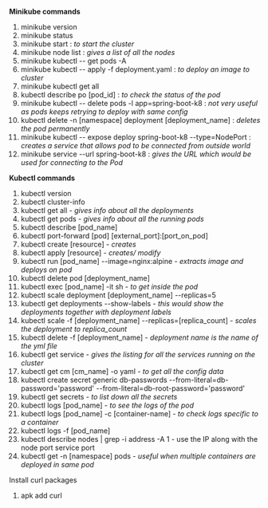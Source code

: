 **Minikube commands**
1. minikube version 
2. minikube status 
3. minikube start : _to start the cluster_
4. minikube node list : _gives a list of all the nodes_  
5. minikube kubectl -- get pods -A
6. minikube kubectl -- apply -f deployment.yaml : _to deploy an image to cluster_
7. minikube kubectl get all 
8. kubectl describe po [pod_id] : _to check the status of the pod_
9. minikube kubectl -- delete pods -l app=spring-boot-k8 : _not very useful as pods keeps retrying to deploy with same config_
10. kubectl delete -n [namespace] deployment [deployment_name] : _deletes the pod permanently_
11. minikube kubectl -- expose deploy spring-boot-k8 --type=NodePort : _creates a service that allows pod to be connected from outside world_
12. minikube service --url spring-boot-k8 : _gives the URL which would be used for connecting to the Pod_

**Kubectl commands** 
1. kubectl version 
2. kubectl cluster-info 
3. kubectl get all - _gives info about all the deployments_ 
4. kubectl get pods - _gives info about all the running pods_ 
5. kubectl describe [pod_name] 
6. kubectl port-forward [pod] [external_port]:[port_on_pod]
7. kubectl create [resource] - _creates_
8. kubectl apply [resource] - _creates/ modify_ 
9. kubectl run [pod_name] --image=nginx:alpine - _extracts image and deploys on pod_
10. kubectl delete pod [deployment_name]
11. kubectl exec [pod_name] -it sh - _to get inside the pod_
12. kubectl scale deployment [deployment_name] --replicas=5
13. kubectl get deployments --show-labels - _this would show the deployments together with deployment labels_
14. kubectl scale -f [deployment_name] --replicas=[replica_count] - _scales the deployment to replica_count_
15. kubectl delete -f [deployment_name] - _deployment name is the name of the yml file_
16. kubectl get service - _gives the listing for all the services running on the cluster_
17. kubectl get cm [cm_name] -o yaml - _to get all the config data_ 
18. kubectl create secret generic db-passwords --from-literal=db-password='password' --from-literal=db-root-password='password'
19. kubectl get secrets - _to list down all the secrets_
20. kubectl logs [pod_name] - _to see the logs of the pod_ 
21. kubectl logs [pod_name] -c [container-name] - _to check logs specific to a container_ 
22. kubectl logs -f [pod_name]
23. kubectl describe nodes | grep -i address -A 1 - use the IP along with the node port service port 
24. kubectl get -n [namespace] pods - _useful when multiple containers are deployed in same pod_

Install curl packages
1. apk add curl